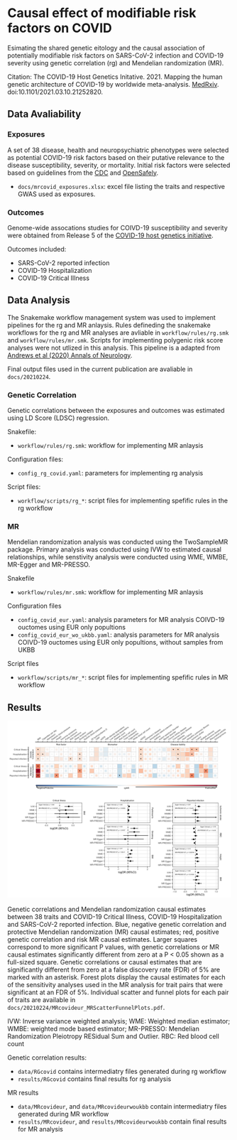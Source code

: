 # Causal effect of modifiable risk factors on COVID
Esimating the shared genetic eitology and the causal association of potentially modifiable risk factors on SARS-CoV-2 infection and COVID-19 severity using genetic correlation (rg) and Mendelian randomization (MR).

Citation: The COVID-19 Host Genetics Initative. 2021. Mapping the human genetic architecture of COVID-19 by worldwide meta-analysis. [MedRxiv](https://www.medrxiv.org/content/10.1101/2021.03.10.21252820v1). doi:10.1101/2021.03.10.21252820.

## Data Avaliability
### Exposures

A set of 38 disease, health and neuropsychiatric phenotypes were selected as potential COVID-19 risk factors based on their putative relevance to the disease susceptibility, severity, or mortality. Initial risk factors were selected based on guidelines from the [CDC](https://www.cdc.gov/coronavirus/2019-ncov/need-extra-precautions/people-with-medical-conditions.html) and [OpenSafely](https://www.nature.com/articles/s41586-020-2521-4).

* `docs/mrcovid_exposures.xlsx`: excel file listing the traits and respective GWAS used as exposures.

### Outcomes
Genome-wide assocations studies for COIVD-19 susceptibility and severity were obtained from Release 5 of the [COVID-19 host genetics initiative](https://5f91b3fda119c20007acd6e6--condescending-perlman-ec107b.netlify.app/).

Outcomes included:
* SARS-CoV-2 reported infection
* COVID-19 Hospitalization
* COVID-19 Critical Illness

## Data Analysis
The Snakemake workflow management system was used to implement pipelines for the rg and MR anlaysis. Rules defineding the snakemake workflows for the rg and MR analyses are avliable in `workflow/rules/rg.smk` and `workflow/rules/mr.smk`. Scripts for implementing polygenic risk score analyses were not utlized in this analysis. This pipeline is a adapted from [Andrews et al (2020) Annals of Neurology](https://dx.doi.org/10.1002/ana.25918).

Final output files used in the current publication are avaliable in `docs/20210224`.

### Genetic Correlation
Genetic correlations between the exposures and outcomes was estimated using LD Score (LDSC) regression.

Snakefile:
 *  `workflow/rules/rg.smk`: workflow for implementing MR anlaysis


 Configuration files:
  * `config_rg_covid.yaml`: parameters for implementing rg analysis


 Script files:
  * `workflow/scripts/rg_*`: script files for implementing spefific rules in the rg workflow


### MR

Mendelian randomization analysis was conducted using the TwoSampleMR package. Primary analysis was conducted using IVW to estimated causal relationships, while senstivity analysis were conducted using WME, WMBE, MR-Egger and MR-PRESSO.

Snakefile
  *  `workflow/rules/mr.smk`: workflow for implementing MR anlaysis

Configuration files
  *  `config_covid_eur.yaml`: analysis parameters for MR analysis COIVD-19 ouctomes using EUR only popultions
  *  `config_covid_eur_wo_ukbb.yaml`: analysis parameters for MR analysis COIVD-19 ouctomes using EUR only popultions, without samples from UKBB

Script files
 * `workflow/scripts/mr_*`: script files for implementing spefific rules in MR workflow

## Results

 ![Figure 4](docs/20210224/MRcovideur_resplot.png)

Genetic correlations and Mendelian randomization causal estimates between 38 traits and COVID-19 Critical Illness, COVID-19 Hospitalization and SARS-CoV-2 reported infection. Blue, negative genetic correlation and protective Mendelian randomization (MR) causal estimates; red, positive genetic correlation and risk MR causal estimates. Larger squares correspond to more significant P values, with genetic correlations or MR causal estimates significantly different from zero at a P < 0.05 shown as a full-sized square. Genetic correlations or causal estimates that are significantly different from zero at a false discovery rate (FDR) of 5% are marked with an asterisk. Forest plots display the causal estimates for each of the sensitivity analyses used in the MR analysis for trait pairs that were significant at an FDR of 5%. Individual scatter and funnel plots for each pair of traits are available in `docs/20210224/MRcovideur_MRScatterFunnelPlots.pdf`.

IVW: Inverse variance weighted analysis; WME: Weighted median estimator; WMBE: weighted mode based estimator; MR-PRESSO: Mendelian Randomization Pleiotropy RESidual Sum and Outlier. RBC: Red blood cell count


Genetic correlation results:
 * `data/RGcovid` contains intermediatry files generated during rg workflow
 * `results/RGcovid` contains final results for rg analysis

MR results
 * `data/MRcovideur`, and `data/MRcovideurwoukbb` contain intermediatry files generated during MR workflow
 * `results/MRcovideur`, and `results/MRcovideurwoukbb` contain final results for MR analysis
